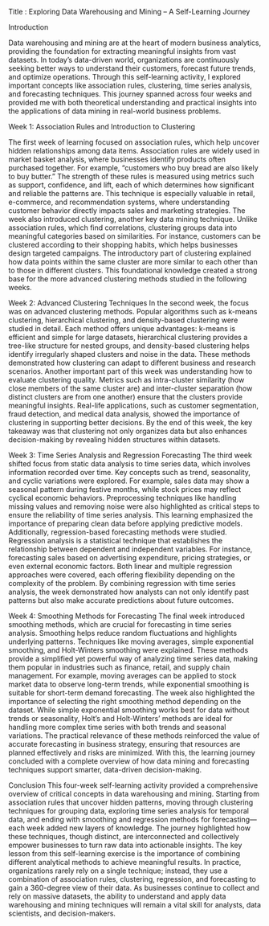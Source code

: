 Title : Exploring Data Warehousing and Mining – A Self-Learning Journey


Introduction 

Data warehousing and mining are at the heart of modern business analytics, providing the foundation for extracting meaningful insights from vast datasets. In today’s data-driven world, organizations are continuously seeking better ways to understand their customers, forecast future trends, and optimize operations. Through this self-learning activity, I explored important concepts like association rules, clustering, time series analysis, and forecasting techniques. This journey spanned across four weeks and provided me with both theoretical understanding and practical insights into the applications of data mining in real-world business problems.


Week 1: Association Rules and Introduction to Clustering

The first week of learning focused on association rules, which help uncover hidden relationships among data items. Association rules are widely used in market basket analysis, where businesses identify products often purchased together. For example, “customers who buy bread are also likely to buy butter.” The strength of these rules is measured using metrics such as support, confidence, and lift, each of which determines how significant and reliable the patterns are. This technique is especially valuable in retail, e-commerce, and recommendation systems, where understanding customer behavior directly impacts sales and marketing strategies.
The week also introduced clustering, another key data mining technique. Unlike association rules, which find correlations, clustering groups data into meaningful categories based on similarities. For instance, customers can be clustered according to their shopping habits, which helps businesses design targeted campaigns. The introductory part of clustering explained how data points within the same cluster are more similar to each other than to those in different clusters. This foundational knowledge created a strong base for the more advanced clustering methods studied in the following weeks.



Week 2: Advanced Clustering Techniques
In the second week, the focus was on advanced clustering methods. Popular algorithms such as k-means clustering, hierarchical clustering, and density-based clustering were studied in detail. Each method offers unique advantages: k-means is efficient and simple for large datasets, hierarchical clustering provides a tree-like structure for nested groups, and density-based clustering helps identify irregularly shaped clusters and noise in the data. These methods demonstrated how clustering can adapt to different business and research scenarios.
Another important part of this week was understanding how to evaluate clustering quality. Metrics such as intra-cluster similarity (how close members of the same cluster are) and inter-cluster separation (how distinct clusters are from one another) ensure that the clusters provide meaningful insights. Real-life applications, such as customer segmentation, fraud detection, and medical data analysis, showed the importance of clustering in supporting better decisions. By the end of this week, the key takeaway was that clustering not only organizes data but also enhances decision-making by revealing hidden structures within datasets.

Week 3: Time Series Analysis and Regression Forecasting
The third week shifted focus from static data analysis to time series data, which involves information recorded over time. Key concepts such as trend, seasonality, and cyclic variations were explored. For example, sales data may show a seasonal pattern during festive months, while stock prices may reflect cyclical economic behaviors. Preprocessing techniques like handling missing values and removing noise were also highlighted as critical steps to ensure the reliability of time series analysis. This learning emphasized the importance of preparing clean data before applying predictive models.
Additionally, regression-based forecasting methods were studied. Regression analysis is a statistical technique that establishes the relationship between dependent and independent variables. For instance, forecasting sales based on advertising expenditure, pricing strategies, or even external economic factors. Both linear and multiple regression approaches were covered, each offering flexibility depending on the complexity of the problem. By combining regression with time series analysis, the week demonstrated how analysts can not only identify past patterns but also make accurate predictions about future outcomes.

Week 4: Smoothing Methods for Forecasting
The final week introduced smoothing methods, which are crucial for forecasting in time series analysis. Smoothing helps reduce random fluctuations and highlights underlying patterns. Techniques like moving averages, simple exponential smoothing, and Holt-Winters smoothing were explained. These methods provide a simplified yet powerful way of analyzing time series data, making them popular in industries such as finance, retail, and supply chain management. For example, moving averages can be applied to stock market data to observe long-term trends, while exponential smoothing is suitable for short-term demand forecasting.
The week also highlighted the importance of selecting the right smoothing method depending on the dataset. While simple exponential smoothing works best for data without trends or seasonality, Holt’s and Holt-Winters’ methods are ideal for handling more complex time series with both trends and seasonal variations. The practical relevance of these methods reinforced the value of accurate forecasting in business strategy, ensuring that resources are planned effectively and risks are minimized. With this, the learning journey concluded with a complete overview of how data mining and forecasting techniques support smarter, data-driven decision-making.


Conclusion
This four-week self-learning activity provided a comprehensive overview of critical concepts in data warehousing and mining. Starting from association rules that uncover hidden patterns, moving through clustering techniques for grouping data, exploring time series analysis for temporal data, and ending with smoothing and regression methods for forecasting—each week added new layers of knowledge. The journey highlighted how these techniques, though distinct, are interconnected and collectively empower businesses to turn raw data into actionable insights.
The key lesson from this self-learning exercise is the importance of combining different analytical methods to achieve meaningful results. In practice, organizations rarely rely on a single technique; instead, they use a combination of association rules, clustering, regression, and forecasting to gain a 360-degree view of their data. As businesses continue to collect and rely on massive datasets, the ability to understand and apply data warehousing and mining techniques will remain a vital skill for analysts, data scientists, and decision-makers.
